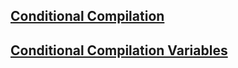 ## [Conditional Compilation](conditional-compilation-javascript.md)
## [Conditional Compilation Variables](conditional-compilation-variables-javascript.md)